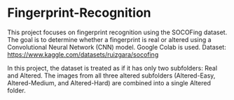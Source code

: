 # Fingerprint-Recognition

This project focuses on fingerprint recognition using the SOCOFing dataset. The goal is to determine whether a fingerprint is real or altered using a Convolutional Neural Network (CNN) model. Google Colab is used. Dataset: https://www.kaggle.com/datasets/ruizgara/socofing

In this project, the dataset is treated as if it has only two subfolders: Real and Altered. The images from all three altered subfolders (Altered-Easy, Altered-Medium, and Altered-Hard) are combined into a single Altered folder.

